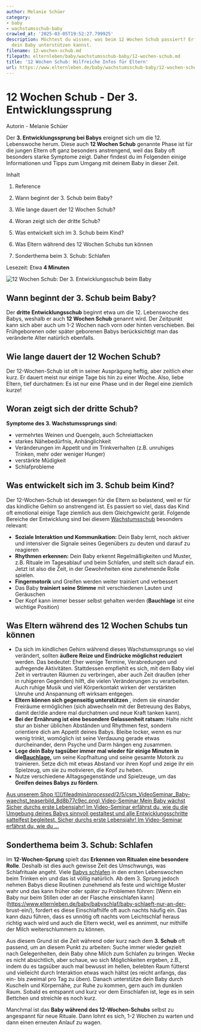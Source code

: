 ```yaml
---
author: Melanie Schüer
category:
- baby
- wachstumsschub-baby
crawled_at: '2025-03-05T19:52:27.799925'
description: Möchtest du wissen, was beim 12 Wochen Schub passiert? Erfahre, wie du
  dein Baby unterstützen kannst.
filename: 12-wochen-schub.md
filepath: elternleben/baby/wachstumsschub-baby/12-wochen-schub.md
title: '12 Wochen Schub: Hilfreiche Infos für Eltern'
url: https://www.elternleben.de/baby/wachstumsschub-baby/12-wochen-schub/
---
```


#  12 Wochen Schub - Der 3. Entwicklungssprung

Autorin - Melanie Schüer

Der **3\. Entwicklungssprung bei Babys** ereignet sich um die 12. Lebenswoche
herum. Diese auch **12 Wochen Schub** genannte Phase ist für die jungen Eltern
oft ganz besonders anstrengend, weil das Baby oft besonders starke Symptome
zeigt. Daher findest du im Folgenden einige Informationen und Tipps zum Umgang
mit deinem Baby in dieser Zeit.

Inhalt

1. Reference

2. Wann beginnt der 3. Schub beim Baby?

3. Wie lange dauert der 12 Wochen Schub?

4. Woran zeigt sich der dritte Schub?

5. Was entwickelt sich im 3. Schub beim Kind?

6. Was Eltern während des 12 Wochen Schubs tun können

7. Sonderthema beim 3. Schub: Schlafen 

Lesezeit: Etwa **4 Minuten**

![12 Wochen Schub: Der 3. Entwicklungsschub beim
Baby](/fileadmin/_processed_/5/2/csm_12_Wochen_Schub_Baby_0e3b94259a.jpg)

##  Wann beginnt der 3. Schub beim Baby?

Der **dritte Entwicklungsschub** beginnt etwa um die 12. Lebenswoche des
Babys, weshalb er auch **12 Wochen Schub** genannt wird. Der Zeitpunkt kann
sich aber auch um 1-2 Wochen nach vorn oder hinten verschieben. Bei
Frühgeborenen oder später geborenen Babys berücksichtigt man das veränderte
Alter natürlich ebenfalls.

##  Wie lange dauert der 12 Wochen Schub?

Der 12-Wochen-Schub ist oft in seiner Ausprägung heftig, aber zeitlich eher
kurz. Er dauert meist nur einige Tage bis hin zu einer Woche. Also, liebe
Eltern, tief durchatmen: Es ist nur eine Phase und in der Regel eine ziemlich
kurze!

##  Woran zeigt sich der dritte Schub?

**Symptome des 3. Wachstumssprungs sind:**

  * vermehrtes Weinen und Quengeln, auch Schreiattacken
  * starkes Nähebedürfnis, Anhänglichkeit
  * Veränderungen im Appetit und im Trinkverhalten (z.B. unruhiges Trinken, mehr oder weniger Hunger)
  * verstärkte Müdigkeit
  * Schlafprobleme

##  Was entwickelt sich im 3. Schub beim Kind?

Der 12-Wochen-Schub ist deswegen für die Eltern so belastend, weil er für das
kindliche Gehirn so anstrengend ist. Es passiert so viel, dass das Kind oft
emotional einige Tage ziemlich aus dem Gleichgewicht gerät. Folgende Bereiche
der Entwicklung sind bei diesem
[Wachstumsschub](https://www.elternleben.de/baby/wachstumsschub-baby/)
besonders relevant:

  * **Soziale Interaktion und Kommunikation:** Dein Baby lernt, noch aktiver und intensiver die Signale seines Gegenübers zu deuten und darauf zu reagieren
  * **Rhythmen erkennen:** Dein Baby erkennt Regelmäßigkeiten und Muster, z.B. Rituale im Tagesablauf und beim Schlafen, und stellt sich darauf ein. Jetzt ist also die Zeit, in der Gewohnheiten eine zunehmende Rolle spielen.
  * **Fingermotorik** und Greifen werden weiter trainiert und verbessert
  * Das Baby **trainiert seine Stimme** mit verschiedenen Lauten und Geräuschen
  * Der Kopf kann immer besser selbst gehalten werden (**Bauchlage** ist eine wichtige Position)

##  Was Eltern während des 12 Wochen Schubs tun können

  * Da sich im kindlichen Gehirn während dieses Wachstumssprungs so viel verändert, sollten **äußere Reize und Eindrücke möglichst reduziert** werden. Das bedeutet: Eher wenige Termine, Verabredungen und aufregende Aktivitäten. Stattdessen empfiehlt es sich, mit dem Baby viel Zeit in vertrauten Räumen zu verbringen, aber auch Zeit draußen (eher in ruhigeren Gegenden) hilft, die vielen Veränderungen zu verarbeiten. Auch ruhige Musik und viel Körperkontakt wirken der verstärkten Unruhe und Anspannung oft wirksam entgegen.
  * **Eltern können sich gegenseitig unterstützen** , indem sie einander Freiräume ermöglichen (sich abwechseln mit der Betreuung des Babys, damit der/die andere mal durchatmen und neue Kraft tanken kann).
  * **Bei der Ernährung ist eine besondere Gelassenheit ratsam:** Halte nicht stur an bisher üblichen Abständen und Rhythmen fest, sondern orientiere dich am Appetit deines Babys. Bleibe locker, wenn es nur wenig trinkt, womöglich ist seine Verdauung gerade etwas durcheinander, denn Psyche und Darm hängen eng zusammen.
  * **Lege dein Baby tagsüber immer mal wieder für einige Minuten in die[Bauchlage](https://www.elternleben.de/baby/entwicklung-baby/bauchlage/),** um seine Kopfhaltung und seine gesamte Motorik zu trainieren. Setze dich mit etwas Abstand vor ihren Kopf und zeige ihr ein Spielzeug, um sie zu motivieren, die Kopf zu heben.
  * Nutze verschiedene Alltagsgegenstände und Spielzeuge, um das **Greifen deines Babys zu fördern**.

[ Aus unserem Shop ![](/fileadmin/_processed_/2/5/csm_VideoSeminar_Baby-
waechst_teaserbild_8d8b77c9ec.png) Video-Seminar Mein Baby wächst Sicher
durchs erste Lebensjahr! Im Video-Seminar erfährst du, wie du die Umgebung
deines Babys sinnvoll gestaltest und alle Entwicklungsschritte sattelfest
begleitest. Sicher durchs erste Lebensjahr! Im Video-Seminar erfährst du, wie
du …  ](/shop/video-seminar-mein-baby-waechst/)

##  Sonderthema beim 3. Schub: Schlafen

Im **12-Wochen-Sprung** spielt das **Erkennen von Ritualen eine besondere
Rolle**. Deshalb ist dies auch gewisse Zeit des Umschwungs, was Schlafrituale
angeht. Viele [Babys schlafen](https://www.elternleben.de/baby/babyschlaf/) in
den ersten Lebenswochen beim Trinken ein und das ist völlig natürlich. Ab dem
3. Sprung jedoch nehmen Babys diese Routinen zunehmend als feste und wichtige
Muster wahr und das kann früher oder später zu Problemen führen: [Wenn ein
Baby nur beim Stillen oder an der Flasche einschlafen
kann](https://www.elternleben.de/baby/babyschlaf/baby-schlaeft-nur-an-der-
brust-ein/), fordert es diese Einschlafhilfe oft auch nachts häufig ein. Das
kann dazu führen, dass es unnötig oft nachts vom Leichtschlaf heraus richtig
wach wird und auch die Eltern weckt, weil es annimmt, nur mithilfe der Milch
weiterschlummern zu können.

Aus diesem Grund ist die Zeit während oder kurz nach dem **3\. Schub** oft
passend, um an diesem Punkt zu arbeiten: Suche immer wieder gezielt nach
Gelegenheiten, dein Baby ohne Milch zum Schlafen zu bringen. Wecke es nicht
absichtlich, aber schaue, wo sich Möglichkeiten ergeben, z.B., indem du es
tagsüber auch mal bewusst im hellen, belebten Raum fütterst und vielleicht
durch Interaktion etwas wach hältst (es reicht anfangs, das ein- bis zweimal
pro Tag zu üben). Danach unterstütze dein Baby durch Kuscheln und Körpernähe,
zur Ruhe zu kommen, gern auch im dunklen Raum. Sobald es entspannt und kurz
vor dem Einschlafen ist, lege es in sein Bettchen und streichle es noch kurz.

Manchmal ist das **Baby während des 12-Wochen-Schubs** selbst zu angespannt
für neue Rituale. Dann lohnt es sich, 1-2 Wochen zu warten und dann einen
erneuten Anlauf zu wagen.

